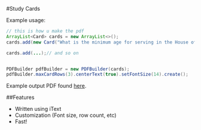 #Study Cards

Example usage:
```java
// this is how u make the pdf
ArrayList<Card> cards = new ArrayList<>();
cards.add(new Card("What is the minimum age for serving in the House of Representatives?", "25"));

cards.add(...);// and so on


PDFBuilder pdfBuilder = new PDFBuilder(cards);
pdfBuilder.maxCardRows(3).centerText(true).setFontSize(14).create();
```

Example output PDF found [here]("result.pdf").

##Features
  - Written using iText
  - Customization (Font size, row count, etc)
  - Fast!
